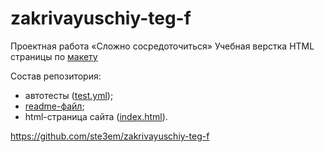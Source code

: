 # zakrivayuschiy-teg-f

Проектная работа «Сложно сосредоточиться»
Учебная верстка HTML страницы по [макету](https://www.figma.com/design/JQhPLs2COLIeZtAtlsBS34/%238-%3C%2F%D0%B7%D0%B0%D0%BA%D1%80%D1%8B%D0%B2%D0%B0%D1%8E%D1%89%D0%B8%D0%B9-%D1%82%D0%B5%D0%B3%3E?node-id=801-11&t=HUnA9HX0q2znyFII-0) 

Состав репозитория:

- автотесты ([test.yml](https://github.com/ste3em/zakrivayuschiy-teg-f/actions/workflows/tests.yml));
- [readme-файл](https://github.com/ste3em/zakrivayuschiy-teg-f/blob/main/README.md);
- html-страница сайта ([index.html](https://github.com/ste3em/zakrivayuschiy-teg-f/blob/main/index.html)).

<https://github.com/ste3em/zakrivayuschiy-teg-f>
